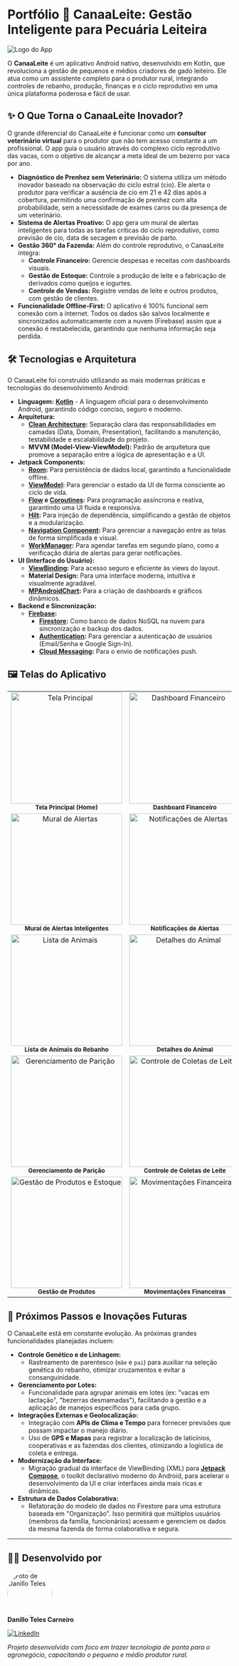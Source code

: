 # Portfólio 🐄 CanaaLeite: Gestão Inteligente para Pecuária Leiteira

![Logo do App](docs/images/ic_launcher_legacy_square.png)

O **CanaaLeite** é um aplicativo Android nativo, desenvolvido em Kotlin, que revoluciona a gestão de pequenos e médios criadores de gado leiteiro. Ele atua como um assistente completo para o produtor rural, integrando controles de rebanho, produção, finanças e o ciclo reprodutivo em uma única plataforma poderosa e fácil de usar.

## ✨ O Que Torna o CanaaLeite Inovador?

O grande diferencial do CanaaLeite é funcionar como um **consultor veterinário virtual** para o
produtor que não tem acesso constante a um profissional. O app guia o usuário através do complexo
ciclo reprodutivo das vacas, com o objetivo de alcançar a meta ideal de um bezerro por vaca por ano.

- **Diagnóstico de Prenhez sem Veterinário:** O sistema utiliza um método inovador baseado na
  observação do ciclo estral (cio). Ele alerta o produtor para verificar a ausência de cio em 21 e
  42 dias após a cobertura, permitindo uma confirmação de prenhez com alta probabilidade, sem a
  necessidade de exames caros ou da presença de um veterinário.
- **Sistema de Alertas Proativo:** O app gera um mural de alertas inteligentes para todas as tarefas críticas do ciclo reprodutivo, como
  previsão de cio, data de secagem e previsão de parto.
- **Gestão 360° da Fazenda:** Além do controle reprodutivo, o CanaaLeite integra:
    - **Controle Financeiro:** Gerencie despesas e receitas com dashboards visuais.
    - **Gestão de Estoque:** Controle a produção de leite e a fabricação de derivados como queijos e
      iogurtes.
    - **Controle de Vendas:** Registre vendas de leite e outros produtos, com gestão de clientes.
- **Funcionalidade Offline-First:** O aplicativo é 100% funcional sem conexão com a internet. Todos
  os dados são salvos localmente e sincronizados automaticamente com a nuvem (Firebase) assim que a
  conexão é restabelecida, garantindo que nenhuma informação seja perdida.

## 🛠️ Tecnologias e Arquitetura

O CanaaLeite foi construído utilizando as mais modernas práticas e tecnologias do desenvolvimento
Android:

- **Linguagem:** **[Kotlin](https://kotlinlang.org/)** - A linguagem oficial para o desenvolvimento
  Android, garantindo código conciso, seguro e moderno.
- **Arquitetura:**
    - **[Clean Architecture](https://developer.android.com/topic/architecture?hl=pt-br):** Separação
      clara das responsabilidades em camadas (Data, Domain, Presentation), facilitando a manutenção,
      testabilidade e escalabilidade do projeto.
    - **MVVM (Model-View-ViewModel):** Padrão de arquitetura que promove a separação entre a lógica
      de apresentação e a UI.
- **Jetpack Components:**
    - **[Room](https://developer.android.com/training/data-storage/room):** Para persistência de
      dados local, garantindo a funcionalidade offline.
    - **[ViewModel](https://developer.android.com/topic/libraries/architecture/viewmodel):** Para
      gerenciar o estado da UI de forma consciente ao ciclo de vida.
    - **[Flow](https://developer.android.com/kotlin/flow)
      e [Coroutines](https://developer.android.com/kotlin/coroutines?hl=pt-br#kts):** Para
      programação assíncrona e reativa, garantindo uma UI fluida e responsiva.
    - **[Hilt](https://dagger.dev/hilt/):** Para injeção de dependência, simplificando a gestão de
      objetos e a modularização.
    - **[Navigation Component](https://developer.android.com/guide/navigation):** Para gerenciar a
      navegação entre as telas de forma simplificada e visual.
    - **[WorkManager](https://developer.android.com/topic/libraries/architecture/workmanager):**
      Para agendar tarefas em segundo plano, como a verificação diária de alertas para gerar
      notificações.
- **UI (Interface do Usuário):**
    - **[ViewBinding](https://developer.android.com/topic/libraries/view-binding?hl=pt-br#kts):**
      Para acesso seguro e eficiente às views do layout.
    - **Material Design:** Para uma interface moderna, intuitiva e visualmente agradável.
    - **[MPAndroidChart](https://github.com/PhilJay/MPAndroidChart):** Para a criação de dashboards
      e gráficos dinâmicos.
- **Backend e Sincronização:**
    - **[Firebase](https://firebase.google.com/):**
        - **[Firestore](https://firebase.google.com/docs/firestore?hl=pt-br):** Como banco de dados
          NoSQL na nuvem para sincronização e backup dos dados.
        - **[Authentication](https://firebase.google.com/docs/auth/android/start?hl=pt-br):** Para
          gerenciar a autenticação de usuários (Email/Senha e Google Sign-In).
        - **[Cloud Messaging](https://firebase.google.com/docs/cloud-messaging?hl=pt-br):** Para o
          envio de notificações push.

## 🖼️ Telas do Aplicativo

<table>
  <tr>
    <td align="center">
      <img src="docs/images/tela_home.png" alt="Tela Principal" width="250"/>
      <br>
      <sub><b>Tela Principal (Home)</b></sub>
    </td>
    <td align="center">
      <img src="docs/images/tela_dashboard.png" alt="Dashboard Financeiro" width="250"/>
      <br>
      <sub><b>Dashboard Financeiro</b></sub>
    </td>
  </tr>
  <tr>
    <td align="center">
      <img src="docs/images/tela_mural_de_alertas.png" alt="Mural de Alertas" width="250"/>
      <br>
      <sub><b>Mural de Alertas Inteligentes</b></sub>
    </td>
    <td align="center">
      <img src="docs/images/gaveta_de_notificacoes_com_alertas.png" alt="Notificações de Alertas" width="250"/>
      <br>
      <sub><b>Notificações de Alertas</b></sub>
    </td>
  </tr>
  <tr>
    <td align="center">
      <img src="docs/images/tela_rebanho_animal.png" alt="Lista de Animais" width="250"/>
      <br>
      <sub><b>Lista de Animais do Rebanho</b></sub>
    </td>
    <td align="center">
      <img src="docs/images/tela_detalhes_do_animal.png" alt="Detalhes do Animal" width="250"/>
      <br>
      <sub><b>Detalhes do Animal</b></sub>
    </td>
  </tr>
  <tr>
    <td align="center">
      <img src="docs/images/tela_com_calendario-customizado_ao_fundo_gerenciamento_de_paricao.png" alt="Gerenciamento de Parição" width="250"/>
      <br>
      <sub><b>Gerenciamento de Parição</b></sub>
    </td>
    <td align="center">
      <img src="docs/images/tela_coletas_de_leite.png" alt="Controle de Coletas de Leite" width="250"/>
      <br>
      <sub><b>Controle de Coletas de Leite</b></sub>
    </td>
  </tr>
  <tr>
    <td align="center">
      <img src="docs/images/tela_produtos.png" alt="Gestão de Produtos e Estoque" width="250"/>
      <br>
      <sub><b>Gestão de Produtos</b></sub>
    </td>
    <td align="center">
      <img src="docs/images/tela_movimentacoes_financeira_despesas_e_receita.png" alt="Movimentações Financeiras" width="250"/>
      <br>
      <sub><b>Movimentações Financeiras</b></sub>
    </td>
  </tr>
</table>

## 🚀 Próximos Passos e Inovações Futuras

O CanaaLeite está em constante evolução. As próximas grandes funcionalidades planejadas incluem:

- **Controle Genético e de Linhagem:**
    - Rastreamento de parentesco (`mãe` e `pai`) para auxiliar na seleção genética do rebanho,
      otimizar cruzamentos e evitar a consanguinidade.
- **Gerenciamento por Lotes:**
    - Funcionalidade para agrupar animais em lotes (ex: "vacas em lactação", "bezerras desmamadas"),
      facilitando a gestão e a aplicação de manejos específicos para cada grupo.
- **Integrações Externas e Geolocalização:**
    - Integração com **APIs de Clima e Tempo** para fornecer previsões que possam impactar o manejo
      diário.
    - Uso de **GPS e Mapas** para registrar a localização de laticínios, cooperativas e as fazendas
      dos clientes, otimizando a logística de coleta e entrega.
- **Modernização da Interface:**
    - Migração gradual da interface de ViewBinding (XML) para **[Jetpack Compose](https://developer.android.com/jetpack/compose)**, o toolkit declarativo
      moderno do Android, para acelerar o desenvolvimento da UI e criar interfaces ainda mais ricas
      e dinâmicas.
- **Estrutura de Dados Colaborativa:**
    - Refatoração do modelo de dados no Firestore para uma estrutura baseada em "Organização". Isso
      permitirá que múltiplos usuários (membros da família, funcionários) acessem e gerenciem os
      dados da mesma fazenda de forma colaborativa e segura.

---

## 👨‍💻 Desenvolvido por

<a href="https://www.linkedin.com/in/danilloteles/" target="_blank">
  <img src="docs/images/profile.jpg" width="100px;" alt="Foto de Danillo Teles" style="border-radius:50%;"/>
</a>
<br>
<b>Danillo Teles Carneiro</b>
<br>

[![LinkedIn](https://img.shields.io/badge/LinkedIn-Danillo%20Teles-blue?style=for-the-badge&logo=linkedin)](https://www.linkedin.com/in/danilloteles/)

*Projeto desenvolvido com foco em trazer tecnologia de ponta para o agronegócio, capacitando o
pequeno e médio produtor rural.*
